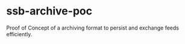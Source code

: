 # ssb-archive-poc
Proof of Concept of a archiving format to persist and exchange feeds efficiently.
